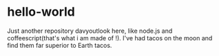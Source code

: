 # hello-world
Just another repository
davyoutlook here, like node.js and coffeescript(that's what i am made of !).
I've had tacos on the moon and find them far superior to Earth tacos.
